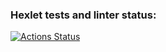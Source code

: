 ### Hexlet tests and linter status:
[![Actions Status](https://github.com/Serganbus/layout-designer-project-lvl2/workflows/hexlet-check/badge.svg)](https://github.com/Serganbus/layout-designer-project-lvl2/actions)